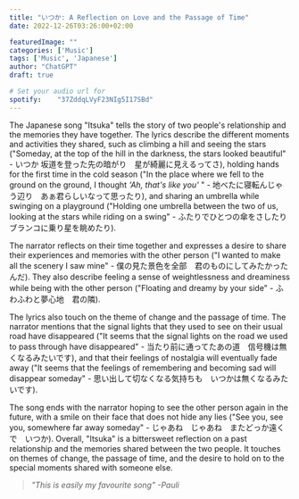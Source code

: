 ```yaml
---
title: "いつか: A Reflection on Love and the Passage of Time"
date: 2022-12-26T03:26:00+02:00

featuredImage: ""
categories: ['Music']
tags: ['Music', 'Japanese']
author: "ChatGPT"
draft: true

# Set your audio url for
spotify:    "37ZddqLVyF23NIg5I17SBd"
---
```


The Japanese song "Itsuka" tells the story of two people's relationship and the memories they have together. The lyrics describe the different moments and activities they shared, such as climbing a hill and seeing the stars ("Someday, at the top of the hill in the darkness, the stars looked beautiful" - いつか 坂道を登った先の暗がり　星が綺麗に見えるってさ), holding hands for the first time in the cold season ("In the place where we fell to the ground on the ground, I thought *'Ah, that's like you'* " - 地べたに寝転んじゃう辺り　あぁ君らしいなって思ったり), and sharing an umbrella while swinging on a playground ("Holding one umbrella between the two of us, looking at the stars while riding on a swing" - ふたりでひとつの傘をさしたり　ブランコに乗り星を眺めたり).

<!--more-->

The narrator reflects on their time together and expresses a desire to share their experiences and memories with the other person ("I wanted to make all the scenery I saw mine" - 僕の見た景色を全部　君のものにしてみたかったんだ). They also describe feeling a sense of weightlessness and dreaminess while being with the other person ("Floating and dreamy by your side" - ふわふわと夢心地　君の隣).

The lyrics also touch on the theme of change and the passage of time. The narrator mentions that the signal lights that they used to see on their usual road have disappeared ("It seems that the signal lights on the road we used to pass through have disappeared" - 当たり前に通ってたあの道　信号機は無くなるみたいです), and that their feelings of nostalgia will eventually fade away ("It seems that the feelings of remembering and becoming sad will disappear someday" - 思い出して切なくなる気持ちも　いつかは無くなるみたいです).

The song ends with the narrator hoping to see the other person again in the future, with a smile on their face that does not hide any lies ("See you, see you, somewhere far away someday" - じゃあね　じゃあね　またどっか遠くで　いつか). Overall, "Itsuka" is a bittersweet reflection on a past relationship and the memories shared between the two people. It touches on themes of change, the passage of time, and the desire to hold on to the special moments shared with someone else.

> *"This is easily my favourite song" -Pauli*